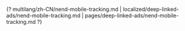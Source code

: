 {? multilang/zh-CN/nend-mobile-tracking.md | localized/deep-linked-ads/nend-mobile-tracking.md | pages/deep-linked-ads/nend-mobile-tracking.md ?}
